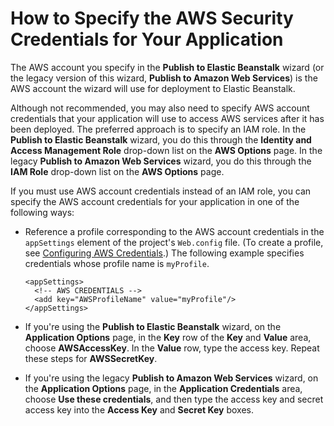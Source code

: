 # How to Specify the AWS Security Credentials for Your Application<a name="deployment-beanstalk-specify-credentials"></a>

The AWS account you specify in the **Publish to Elastic Beanstalk** wizard \(or the legacy version of this wizard, **Publish to Amazon Web Services**\) is the AWS account the wizard will use for deployment to Elastic Beanstalk\.

Although not recommended, you may also need to specify AWS account credentials that your application will use to access AWS services after it has been deployed\. The preferred approach is to specify an IAM role\. In the **Publish to Elastic Beanstalk** wizard, you do this through the **Identity and Access Management Role** drop\-down list on the **AWS Options** page\. In the legacy **Publish to Amazon Web Services** wizard, you do this through the **IAM Role** drop\-down list on the **AWS Options** page\.

If you must use AWS account credentials instead of an IAM role, you can specify the AWS account credentials for your application in one of the following ways:
+ Reference a profile corresponding to the AWS account credentials in the `appSettings` element of the project's `Web.config` file\. \(To create a profile, see [Configuring AWS Credentials](https://docs.aws.amazon.com/sdk-for-net/latest/developer-guide/net-dg-config-creds.html)\.\) The following example specifies credentials whose profile name is `myProfile`\.

  ```
  <appSettings>
    <!-- AWS CREDENTIALS -->
    <add key="AWSProfileName" value="myProfile"/>
  </appSettings>
  ```
+ If you're using the **Publish to Elastic Beanstalk** wizard, on the **Application Options** page, in the **Key** row of the **Key** and **Value** area, choose **AWSAccessKey**\. In the **Value** row, type the access key\. Repeat these steps for **AWSSecretKey**\.
+ If you're using the legacy **Publish to Amazon Web Services** wizard, on the **Application Options** page, in the **Application Credentials** area, choose **Use these credentials**, and then type the access key and secret access key into the **Access Key** and **Secret Key** boxes\.